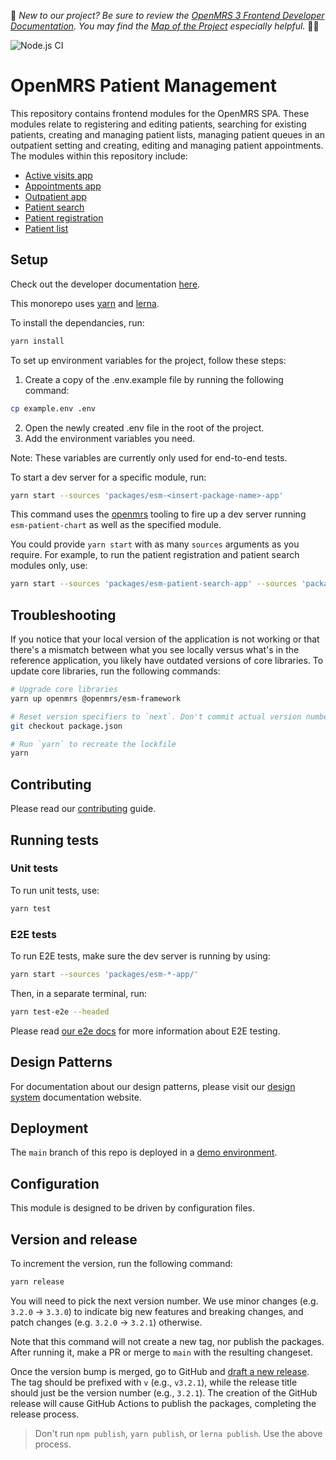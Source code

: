 :wave: *New to our project? Be sure to review the [OpenMRS 3 Frontend Developer Documentation](https://openmrs.github.io/openmrs-esm-core/#/). You may find the [Map of the Project](https://openmrs.github.io/openmrs-esm-core/#/main/map) especially helpful.* :teacher: 

![Node.js CI](https://github.com/openmrs/openmrs-esm-patient-management/actions/workflows/ci.yml/badge.svg)

# OpenMRS Patient Management

This repository contains frontend modules for the OpenMRS SPA. These modules relate to registering and editing patients, searching for existing patients, creating and managing patient lists, managing patient queues in an outpatient setting and creating, editing and managing patient appointments. The modules within this repository include:

- [Active visits app](packages/esm-active-visits-app/)
- [Appointments app](packages/esm-appointments-app/)
- [Outpatient app](packages/esm-outpatient-app/README.md)
- [Patient search](packages/esm-patient-search-app)
- [Patient registration](packages/esm-patient-registration-app)
- [Patient list](packages/esm-patient-list-app)

## Setup

Check out the developer documentation [here](http://o3-dev.docs.openmrs.org).

This monorepo uses [yarn](https://yarnpkg.com) and [lerna](https://github.com/lerna/lerna).

To install the dependancies, run:
```bash
yarn install
```

To set up environment variables for the project, follow these steps:

1. Create a copy of the .env.example file by running the following command:
  ```bash
  cp example.env .env
  ```
2. Open the newly created .env file in the root of the project.
3. Add the environment variables you need. 

Note: These variables are currently only used for end-to-end tests.

To start a dev server for a specific module, run:

```bash
yarn start --sources 'packages/esm-<insert-package-name>-app'
```

This command uses the [openmrs](https://www.npmjs.com/package/openmrs) tooling to fire up a dev server running `esm-patient-chart` as well as the specified module.

You could provide `yarn start` with as many `sources` arguments as you require. For example, to run the patient registration and patient search modules only, use:

```bash
yarn start --sources 'packages/esm-patient-search-app' --sources 'packages/esm-patient-registration-app'
```

## Troubleshooting

If you notice that your local version of the application is not working or that there's a mismatch between what you see locally versus what's in the reference application, you likely have outdated versions of core libraries. To update core libraries, run the following commands:

```bash
# Upgrade core libraries
yarn up openmrs @openmrs/esm-framework

# Reset version specifiers to `next`. Don't commit actual version numbers.
git checkout package.json

# Run `yarn` to recreate the lockfile
yarn
```


## Contributing

Please read our [contributing](http://o3-dev.docs.openmrs.org/#/getting_started/contributing) guide.

## Running tests

### Unit tests
To run unit tests, use:

```sh
yarn test
```

### E2E tests

To run E2E tests, make sure the dev server is running by using:

```sh
yarn start --sources 'packages/esm-*-app/'
```

Then, in a separate terminal, run:

```sh
yarn test-e2e --headed
```

Please read [our e2e docs](e2e/README.md) for more information about E2E testing.

## Design Patterns

For documentation about our design patterns, please visit our [design system](https://zeroheight.com/23a080e38/p/880723--introduction) documentation website.

## Deployment

The `main` branch of this repo is deployed in a [demo environment](https://openmrs-spa.org/openmrs/spa).

## Configuration

This module is designed to be driven by configuration files.

## Version and release

To increment the version, run the following command:

```sh
yarn release
```

You will need to pick the next version number. We use minor changes (e.g. `3.2.0` → `3.3.0`)
to indicate big new features and breaking changes, and patch changes (e.g. `3.2.0` → `3.2.1`)
otherwise.

Note that this command will not create a new tag, nor publish the packages.
After running it, make a PR or merge to `main` with the resulting changeset.

Once the version bump is merged, go to GitHub and
[draft a new release](https://github.com/openmrs/openmrs-esm-patient-management/releases/new). 
The tag should be prefixed with `v` (e.g., `v3.2.1`), while the release title
should just be the version number (e.g., `3.2.1`). The creation of the GitHub release
will cause GitHub Actions to publish the packages, completing the release process.

> Don't run `npm publish`, `yarn publish`, or `lerna publish`. Use the above process.

